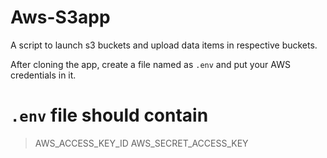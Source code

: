 # Aws-S3app
A script to launch s3 buckets and upload data items in respective buckets.

After cloning the app, create a file named as `.env` and put your AWS credentials in it.

# `.env` file should contain 
  > AWS_ACCESS_KEY_ID
  > AWS_SECRET_ACCESS_KEY
  
